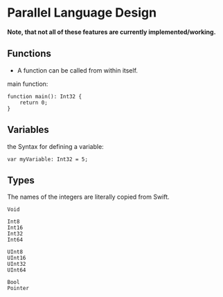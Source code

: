 # Parallel Language Design

**Note, that not all of these features are currently implemented/working.**

## Functions

* A function can be called from within itself.

main function:
```parallel
function main(): Int32 {
	return 0;
}
```

## Variables

the Syntax for defining a variable:

```parallel
var myVariable: Int32 = 5;
```

## Types

The names of the integers are literally copied from Swift.

```parallel
Void

Int8
Int16
Int32
Int64

UInt8
UInt16
UInt32
UInt64

Bool
Pointer
```

